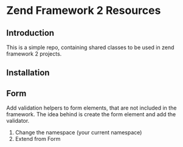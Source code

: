 Zend Framework 2 Resources
==========================

Introduction
------------
This is a simple repo, containing shared classes to be used in zend framework 2 projects. 

Installation
------------

Form
----

Add validation helpers to form elements, that are not included in the framework. 
The idea behind is create the form element and add the validator.

1. Change the namespace (your current namespace)
2. Extend from Form

